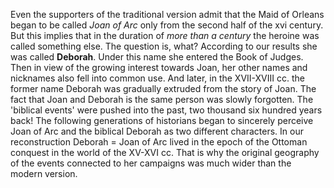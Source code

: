 Even the supporters of the traditional version admit that the
Maid of Orleans began to be called *Joan of Arc* only from the second half of the xvi century. But this
implies that in the duration of *more than a century* the heroine was called something else. The question is, what?
According to our results she was called **Deborah**. Under this name she entered the Book of Judges. Then in view of the
growing interest towards Joan, her other names and nicknames also fell into common use. And later, in the XVII-XVIII cc.
the former name Deborah was gradually extruded from the story of Joan. The fact that Joan and Deborah is the same person
was slowly forgotten. The 'biblical events' were pushed into the past, two thousand six hundred years back! The
following generations of historians began to sincerely perceive Joan of Arc and the biblical Deborah as two different
characters. In our reconstruction Deborah = Joan of Arc lived in the epoch of the Ottoman conquest in the world of the
XV-XVI cc. That is why the original geography of the events connected to her campaigns was much wider than the modern
version.